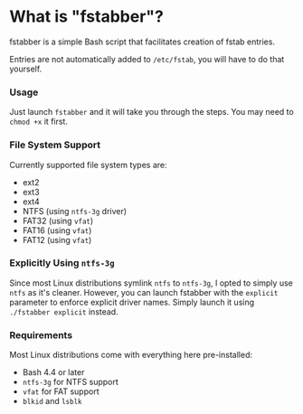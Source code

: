 # What is "fstabber"?

fstabber is a simple Bash script that facilitates creation of fstab entries.

Entries are not automatically added to `/etc/fstab`, you will have to do that yourself.

### Usage

Just launch `fstabber` and it will take you through the steps. You may need to `chmod +x` it first.

### File System Support

Currently supported file system types are:
 * ext2
 * ext3
 * ext4
 * NTFS (using `ntfs-3g` driver)
 * FAT32 (using `vfat`)
 * FAT16 (using `vfat`)
 * FAT12 (using `vfat`)

### Explicitly Using `ntfs-3g`

Since most Linux distributions symlink `ntfs` to `ntfs-3g`, I opted to simply use `ntfs` as it's cleaner. However, you can launch fstabber with the `explicit` parameter to enforce explicit driver names. Simply launch it using `./fstabber explicit` instead.

### Requirements

Most Linux distributions come with everything here pre-installed:

 * Bash 4.4 or later
 * `ntfs-3g` for NTFS support
 * `vfat` for FAT support
 * `blkid` and `lsblk`

